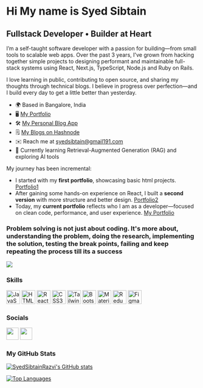 <!---
SyedSibtainRazvi/SyedSibtainRazvi is a ✨ special ✨ repository because its `README.md` (this file) appears on your GitHub profile.
You can click the Preview link to take a look at your changes.
--->
Hi My name is Syed Sibtain
=============================

Fullstack Developer • Builder at Heart
-------------------
I’m a self-taught software developer with a passion for building—from small tools to scalable web apps. Over the past 3 years, I've grown from hacking together simple projects to designing performant and maintainable full-stack systems using React, Next.js, TypeScript, Node.js and Ruby on Rails.

I love learning in public, contributing to open source, and sharing my thoughts through technical blogs. I believe in progress over perfection—and I build every day to get a little better than yesterday.

* 🌍  Based in Bangalore, India  
* 🖥️  [My Portfolio](https://syedsibtain.vercel.app/)
* 🛠️  [My Personal Blog App](https://syedsibtainblogs.vercel.app/) 
* 🗒️  [My Blogs on Hashnode](https://syedsibtain.hashnode.dev/)  
* ✉️  Reach me at [syedsibtain@gmail191.com](mailto:syedsibtain191@gmail.com)  
* 🧠  Currently learning Retrieval-Augmented Generation (RAG) and exploring AI tools

My journey has been incremental:  
* I started with my **first portfolio**, showcasing basic html projects. [Portfolio1](https://sibtain.netlify.app/)
* After gaining some hands-on experience on React, I built a **second version** with more structure and better design.  [Portfolio2](https://syed-sibtain.netlify.app/)
* Today, my **current portfolio** reflects who I am as a developer—focused on clean code, performance, and user experience. [My Portfolio](https://syedsibtain.vercel.app/)

### Problem solving is not just about coding. It's more about, understanding the problem, doing the research, implementing the solution, testing the break points, failing and keep repeating the process till its a success

![](https://komarev.com/ghpvc/?username=SyedSibtainRazvi&color=0891b2)


### Skills

<p align="left">
<a href="https://developer.mozilla.org/en-US/docs/Web/JavaScript" target="_blank" rel="noreferrer"><img src="https://raw.githubusercontent.com/danielcranney/readme-generator/main/public/icons/skills/javascript-colored.svg" width="36" height="36" alt="JavaScript" /></a>
<a href="https://developer.mozilla.org/en-US/docs/Glossary/HTML5" target="_blank" rel="noreferrer"><img src="https://raw.githubusercontent.com/danielcranney/readme-generator/main/public/icons/skills/html5-colored.svg" width="36" height="36" alt="HTML5" /></a>
<a href="https://reactjs.org/" target="_blank" rel="noreferrer"><img src="https://raw.githubusercontent.com/danielcranney/readme-generator/main/public/icons/skills/react-colored.svg" width="36" height="36" alt="React" /></a>
<a href="https://www.w3.org/TR/CSS/#css" target="_blank" rel="noreferrer"><img src="https://raw.githubusercontent.com/danielcranney/readme-generator/main/public/icons/skills/css3-colored.svg" width="36" height="36" alt="CSS3" /></a>
<a href="https://tailwindcss.com/" target="_blank" rel="noreferrer"><img src="https://raw.githubusercontent.com/danielcranney/readme-generator/main/public/icons/skills/tailwindcss-colored.svg" width="36" height="36" alt="TailwindCSS" /></a>
<a href="https://getbootstrap.com/" target="_blank" rel="noreferrer"><img src="https://raw.githubusercontent.com/danielcranney/readme-generator/main/public/icons/skills/bootstrap-colored.svg" width="36" height="36" alt="Bootstrap" /></a>
<a href="https://mui.com/" target="_blank" rel="noreferrer"><img src="https://raw.githubusercontent.com/danielcranney/readme-generator/main/public/icons/skills/materialui-colored.svg" width="36" height="36" alt="Material UI" /></a>
<a href="https://redux.js.org/" target="_blank" rel="noreferrer"><img src="https://raw.githubusercontent.com/danielcranney/readme-generator/main/public/icons/skills/redux-colored.svg" width="36" height="36" alt="Redux" /></a>
<a href="https://www.figma.com/" target="_blank" rel="noreferrer"><img src="https://raw.githubusercontent.com/danielcranney/readme-generator/main/public/icons/skills/figma-colored.svg" width="36" height="36" alt="Figma" /></a>
</p>

### Socials

<p align="left"> <a href="https://www.github.com/SyedSibtainRazvi" target="_blank" rel="noreferrer"><img src="https://raw.githubusercontent.com/danielcranney/readme-generator/main/public/icons/socials/github.svg" width="32" height="32" /></a> <a href="https://www.linkedin.com/in/syed-sibtain/" target="_blank" rel="noreferrer"><img src="https://raw.githubusercontent.com/danielcranney/readme-generator/main/public/icons/socials/linkedin.svg" width="32" height="32" /></a></p>

### My GitHub Stats

<a href="http://www.github.com/SyedSibtainRazvi"><img src="https://github-readme-stats.vercel.app/api?username=SyedSibtainRazvi&show_icons=true&hide=&count_private=true&title_color=0891b2&text_color=ffffff&icon_color=0891b2&bg_color=1c1917&hide_border=true&show_icons=true" alt="SyedSibtainRazvi's GitHub stats" /></a>

<a href="https://github.com/SyedSibtainRazvi" align="left"><img src="https://github-readme-stats.vercel.app/api/top-langs/?username=SyedSibtainRazvi&hide=python,Nix&langs_count=10&title_color=0891b2&text_color=ffffff&icon_color=0891b2&bg_color=1c1917&hide_border=true&locale=en&custom_title=Top%20%Languages" alt="Top Languages" /></a>
